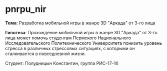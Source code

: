 # pnrpu_nir

**Тема**: Разработка мобильной игры в жанре 3D "Аркада" от 3-го лица

**Гипотеза**: Прохождение мобильной игры в жанре 3D "Аркада" от 3-го лица может помочь студентам Пермского Национального Исследовательского Политехнического Университета понизить уровень стресса в различных стрессовых ситуациях, с которыми он сталкивается в повседневной жизни.

Студент: Полудницын Константин, группа РИС-17-1б
